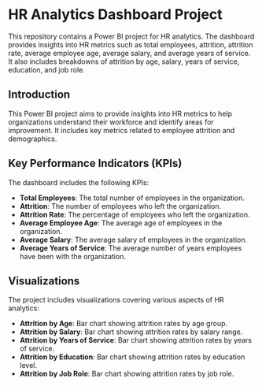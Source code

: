 # HR Analytics Dashboard Project

This repository contains a Power BI project for HR analytics. The dashboard provides insights into HR metrics such as total employees, attrition, attrition rate, average employee age, average salary, and average years of service. It also includes breakdowns of attrition by age, salary, years of service, education, and job role.

## Introduction

This Power BI project aims to provide insights into HR metrics to help organizations understand their workforce and identify areas for improvement. It includes key metrics related to employee attrition and demographics.

## Key Performance Indicators (KPIs)

The dashboard includes the following KPIs:

- **Total Employees**: The total number of employees in the organization.
- **Attrition**: The number of employees who left the organization.
- **Attrition Rate**: The percentage of employees who left the organization.
- **Average Employee Age**: The average age of employees in the organization.
- **Average Salary**: The average salary of employees in the organization.
- **Average Years of Service**: The average number of years employees have been with the organization.

## Visualizations

The project includes visualizations covering various aspects of HR analytics:

- **Attrition by Age**: Bar chart showing attrition rates by age group.
- **Attrition by Salary**: Bar chart showing attrition rates by salary range.
- **Attrition by Years of Service**: Bar chart showing attrition rates by years of service.
- **Attrition by Education**: Bar chart showing attrition rates by education level.
- **Attrition by Job Role**: Bar chart showing attrition rates by job role.


